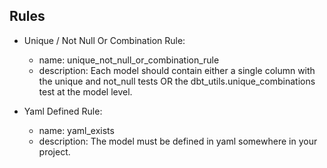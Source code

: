 ## Rules

- Unique / Not Null Or Combination Rule:
  - name: unique_not_null_or_combination_rule
  - description: Each model should contain either a single column with the unique and not_null tests OR the dbt_utils.unique_combinations test at the  model level.

- Yaml Defined Rule:
  - name: yaml_exists
  - description: The model must be defined in yaml somewhere in your project.